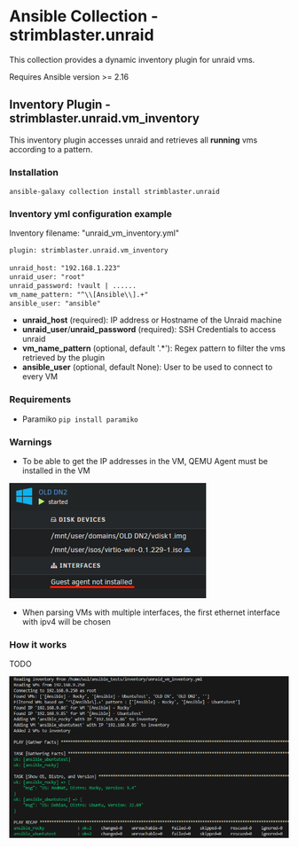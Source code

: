 # Ansible Collection - strimblaster.unraid

This collection provides a dynamic inventory plugin for unraid vms.

Requires Ansible version >= 2.16

## Inventory Plugin - strimblaster.unraid.vm_inventory

This inventory plugin accesses unraid and retrieves all **running** vms according to a pattern.

### Installation
```
ansible-galaxy collection install strimblaster.unraid
```
### Inventory yml configuration example

Inventory filename: "unraid_vm_inventory.yml"
```
plugin: strimblaster.unraid.vm_inventory

unraid_host: "192.168.1.223"
unraid_user: "root"
unraid_password: !vault | ......
vm_name_pattern: "^\\[Ansible\\].+"
ansible_user: "ansible"
```

- **unraid_host** (required): IP address or Hostname of the Unraid machine
- **unraid_user**/**unraid_password** (required): SSH Credentials to access unraid
- **vm_name_pattern** (optional, default '.*'): Regex pattern to filter the vms retrieved by the plugin
- **ansible_user** (optional, default None): User to be used to connect to every VM

### Requirements

- Paramiko ``` pip install paramiko ```

### Warnings

- To be able to get the IP addresses in the VM, QEMU Agent must be installed in the VM

![QEMU Agent not installed example](docs/qemu_agent_not_installed.png)

- When parsing VMs with multiple interfaces, the first ethernet interface with ipv4 will be chosen

### How it works
TODO

![Working example](docs/working_example.png)

